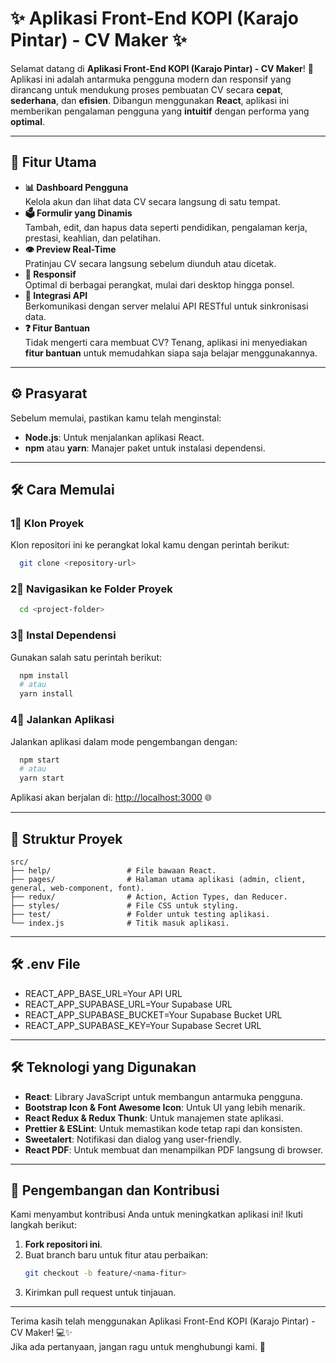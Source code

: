 # ✨ **Aplikasi Front-End KOPI (Karajo Pintar) - CV Maker** ✨  

Selamat datang di **Aplikasi Front-End KOPI (Karajo Pintar) - CV Maker**! 🎉  
Aplikasi ini adalah antarmuka pengguna modern dan responsif yang dirancang untuk mendukung proses pembuatan CV secara **cepat**, **sederhana**, dan **efisien**. Dibangun menggunakan **React**, aplikasi ini memberikan pengalaman pengguna yang **intuitif** dengan performa yang **optimal**.  

---

## 🚀 **Fitur Utama**  

- **📊 Dashboard Pengguna**  
  Kelola akun dan lihat data CV secara langsung di satu tempat.  
- **🗳️ Formulir yang Dinamis**  
  Tambah, edit, dan hapus data seperti pendidikan, pengalaman kerja, prestasi, keahlian, dan pelatihan.  
- **👁 Preview Real-Time**  
  Pratinjau CV secara langsung sebelum diunduh atau dicetak.  
- **📱 Responsif**  
  Optimal di berbagai perangkat, mulai dari desktop hingga ponsel.  
- **🔗 Integrasi API**  
  Berkomunikasi dengan server melalui API RESTful untuk sinkronisasi data.  
- **❓ Fitur Bantuan**  
  Tidak mengerti cara membuat CV? Tenang, aplikasi ini menyediakan **fitur bantuan** untuk memudahkan siapa saja belajar menggunakannya.  

---

## ⚙️ **Prasyarat**  

Sebelum memulai, pastikan kamu telah menginstal:  
- **Node.js**: Untuk menjalankan aplikasi React.  
- **npm** atau **yarn**: Manajer paket untuk instalasi dependensi.  

---

## 🛠️ **Cara Memulai**  

### 1⃣ Klon Proyek  
Klon repositori ini ke perangkat lokal kamu dengan perintah berikut:  
```bash
  git clone <repository-url>
```

### 2⃣ Navigasikan ke Folder Proyek  
```bash
  cd <project-folder>
```

### 3⃣ Instal Dependensi  
Gunakan salah satu perintah berikut:  
```bash
  npm install
  # atau
  yarn install
```

### 4⃣ Jalankan Aplikasi  
Jalankan aplikasi dalam mode pengembangan dengan:  
```bash
  npm start
  # atau
  yarn start
```

Aplikasi akan berjalan di: [http://localhost:3000](http://localhost:3000) 🌐  

---

## 📂 **Struktur Proyek**  

```
src/
├── help/                 # File bawaan React.
├── pages/                # Halaman utama aplikasi (admin, client, general, web-component, font).
├── redux/                # Action, Action Types, dan Reducer.
├── styles/               # File CSS untuk styling.
├── test/                 # Folder untuk testing aplikasi.
└── index.js              # Titik masuk aplikasi.
```
---

## 🛠️ **.env File**  

-   REACT_APP_BASE_URL=Your API URL
-   REACT_APP_SUPABASE_URL=Your Supabase URL
-   REACT_APP_SUPABASE_BUCKET=Your Supabase Bucket URL
-   REACT_APP_SUPABASE_KEY=Your Supabase Secret URL

---

## 🛠️ **Teknologi yang Digunakan**  

- **React**: Library JavaScript untuk membangun antarmuka pengguna.  
- **Bootstrap Icon & Font Awesome Icon**: Untuk UI yang lebih menarik.  
- **React Redux & Redux Thunk**: Untuk manajemen state aplikasi.  
- **Prettier & ESLint**: Untuk memastikan kode tetap rapi dan konsisten.  
- **Sweetalert**: Notifikasi dan dialog yang user-friendly.  
- **React PDF**: Untuk membuat dan menampilkan PDF langsung di browser.  

---

## 🤝 **Pengembangan dan Kontribusi**  

Kami menyambut kontribusi Anda untuk meningkatkan aplikasi ini! Ikuti langkah berikut:  
1. **Fork repositori ini**.  
2. Buat branch baru untuk fitur atau perbaikan:  
   ```bash
   git checkout -b feature/<nama-fitur>
   ```  
3. Kirimkan pull request untuk tinjauan.  

---

Terima kasih telah menggunakan Aplikasi Front-End KOPI (Karajo Pintar) - CV Maker! 💻✨  
Jika ada pertanyaan, jangan ragu untuk menghubungi kami. 🙌  
